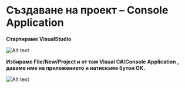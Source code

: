 # Създаване на проект – Console Application
**Стартираме VisualStudio**

   ![Alt text](api/marked/screenshots/image51_36.jpg)

**Избираме File/New/Project и от там Visual C#/Console Application , даваме име на приложението и натискаме бутон ОК.**

   ![Alt text](api/marked/screenshots/image51_37.jpg)